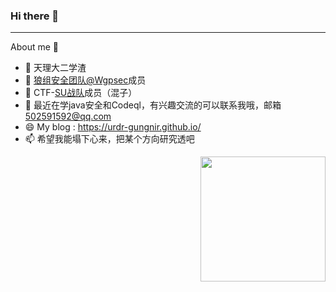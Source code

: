 ### Hi there 👋

<!-- ![](https://github-readme-stats.vercel.app/api?username=urdr-gungnir&theme=dark) -->
<!--
**urdr-gungnir/urdr-gungnir** is a ✨ _special_ ✨ repository because its `README.md` (this file) appears on your GitHub profile.
!-->

---
About me 📣

- 🔭 天理大二学渣
- 🌱 [狼组安全团队@Wgpsec](https://github.com/wgpsec)成员
- 👯 CTF-[SU战队](https://team-su.github.io/)成员（混子）
- 💬 最近在学java安全和Codeql，有兴趣交流的可以联系我哦，邮箱 502591592@qq.com
- 😄 My blog : https://urdr-gungnir.github.io/ 
- 📫 希望我能塌下心来，把某个方向研究透吧


<img align='Right' src="https://profile-counter.glitch.me/urdr-gungnir/count.svg" width="200">
